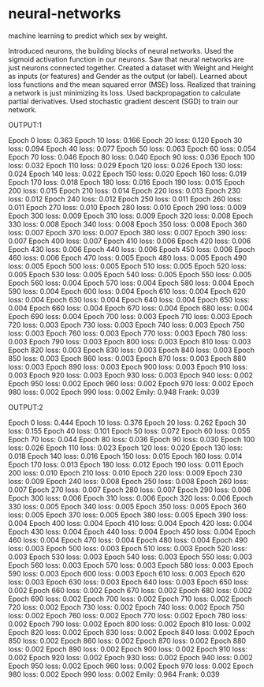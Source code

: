 # neural-networks
machine learning to predict which sex by weight.


Introduced neurons, the building blocks of neural networks.
Used the sigmoid activation function in our neurons.
Saw that neural networks are just neurons connected together.
Created a dataset with Weight and Height as inputs (or features) and Gender as the output (or label).
Learned about loss functions and the mean squared error (MSE) loss.
Realized that training a network is just minimizing its loss.
Used backpropagation to calculate partial derivatives.
Used stochastic gradient descent (SGD) to train our network.



OUTPUT:1                                           

Epoch 0 loss: 0.363
Epoch 10 loss: 0.166
Epoch 20 loss: 0.120
Epoch 30 loss: 0.094
Epoch 40 loss: 0.077
Epoch 50 loss: 0.063
Epoch 60 loss: 0.054
Epoch 70 loss: 0.046
Epoch 80 loss: 0.040
Epoch 90 loss: 0.036
Epoch 100 loss: 0.032
Epoch 110 loss: 0.029
Epoch 120 loss: 0.026
Epoch 130 loss: 0.024
Epoch 140 loss: 0.022
Epoch 150 loss: 0.020
Epoch 160 loss: 0.019
Epoch 170 loss: 0.018
Epoch 180 loss: 0.016
Epoch 190 loss: 0.015
Epoch 200 loss: 0.015
Epoch 210 loss: 0.014
Epoch 220 loss: 0.013
Epoch 230 loss: 0.012
Epoch 240 loss: 0.012
Epoch 250 loss: 0.011
Epoch 260 loss: 0.011
Epoch 270 loss: 0.010
Epoch 280 loss: 0.010
Epoch 290 loss: 0.009
Epoch 300 loss: 0.009
Epoch 310 loss: 0.009
Epoch 320 loss: 0.008
Epoch 330 loss: 0.008
Epoch 340 loss: 0.008
Epoch 350 loss: 0.008
Epoch 360 loss: 0.007
Epoch 370 loss: 0.007
Epoch 380 loss: 0.007
Epoch 390 loss: 0.007
Epoch 400 loss: 0.007
Epoch 410 loss: 0.006
Epoch 420 loss: 0.006
Epoch 430 loss: 0.006
Epoch 440 loss: 0.006
Epoch 450 loss: 0.006
Epoch 460 loss: 0.006
Epoch 470 loss: 0.005
Epoch 480 loss: 0.005
Epoch 490 loss: 0.005
Epoch 500 loss: 0.005
Epoch 510 loss: 0.005
Epoch 520 loss: 0.005
Epoch 530 loss: 0.005
Epoch 540 loss: 0.005
Epoch 550 loss: 0.005
Epoch 560 loss: 0.004
Epoch 570 loss: 0.004
Epoch 580 loss: 0.004
Epoch 590 loss: 0.004
Epoch 600 loss: 0.004
Epoch 610 loss: 0.004
Epoch 620 loss: 0.004
Epoch 630 loss: 0.004
Epoch 640 loss: 0.004
Epoch 650 loss: 0.004
Epoch 660 loss: 0.004
Epoch 670 loss: 0.004
Epoch 680 loss: 0.004
Epoch 690 loss: 0.004
Epoch 700 loss: 0.003
Epoch 710 loss: 0.003
Epoch 720 loss: 0.003
Epoch 730 loss: 0.003
Epoch 740 loss: 0.003
Epoch 750 loss: 0.003
Epoch 760 loss: 0.003
Epoch 770 loss: 0.003
Epoch 780 loss: 0.003
Epoch 790 loss: 0.003
Epoch 800 loss: 0.003
Epoch 810 loss: 0.003
Epoch 820 loss: 0.003
Epoch 830 loss: 0.003
Epoch 840 loss: 0.003
Epoch 850 loss: 0.003
Epoch 860 loss: 0.003
Epoch 870 loss: 0.003
Epoch 880 loss: 0.003
Epoch 890 loss: 0.003
Epoch 900 loss: 0.003
Epoch 910 loss: 0.003
Epoch 920 loss: 0.003
Epoch 930 loss: 0.003
Epoch 940 loss: 0.002
Epoch 950 loss: 0.002
Epoch 960 loss: 0.002
Epoch 970 loss: 0.002
Epoch 980 loss: 0.002
Epoch 990 loss: 0.002
Emily: 0.948
Frank: 0.039

OUTPUT:2

Epoch 0 loss: 0.444
Epoch 10 loss: 0.376 
Epoch 20 loss: 0.262 
Epoch 30 loss: 0.155 
Epoch 40 loss: 0.101 
Epoch 50 loss: 0.072 
Epoch 60 loss: 0.055 
Epoch 70 loss: 0.044 
Epoch 80 loss: 0.036 
Epoch 90 loss: 0.030 
Epoch 100 loss: 0.026
Epoch 110 loss: 0.023
Epoch 120 loss: 0.020
Epoch 130 loss: 0.018
Epoch 140 loss: 0.016
Epoch 150 loss: 0.015
Epoch 160 loss: 0.014
Epoch 170 loss: 0.013
Epoch 180 loss: 0.012
Epoch 190 loss: 0.011
Epoch 200 loss: 0.010
Epoch 210 loss: 0.010
Epoch 220 loss: 0.009
Epoch 230 loss: 0.009
Epoch 240 loss: 0.008
Epoch 250 loss: 0.008
Epoch 260 loss: 0.007
Epoch 270 loss: 0.007
Epoch 280 loss: 0.007
Epoch 290 loss: 0.006
Epoch 300 loss: 0.006
Epoch 310 loss: 0.006
Epoch 320 loss: 0.006
Epoch 330 loss: 0.005
Epoch 340 loss: 0.005
Epoch 350 loss: 0.005
Epoch 360 loss: 0.005
Epoch 370 loss: 0.005
Epoch 380 loss: 0.005
Epoch 390 loss: 0.004
Epoch 400 loss: 0.004
Epoch 410 loss: 0.004
Epoch 420 loss: 0.004
Epoch 430 loss: 0.004
Epoch 440 loss: 0.004
Epoch 450 loss: 0.004
Epoch 460 loss: 0.004
Epoch 470 loss: 0.004
Epoch 480 loss: 0.004
Epoch 490 loss: 0.003
Epoch 500 loss: 0.003
Epoch 510 loss: 0.003
Epoch 520 loss: 0.003
Epoch 530 loss: 0.003
Epoch 540 loss: 0.003
Epoch 550 loss: 0.003
Epoch 560 loss: 0.003
Epoch 570 loss: 0.003
Epoch 580 loss: 0.003
Epoch 590 loss: 0.003
Epoch 600 loss: 0.003
Epoch 610 loss: 0.003
Epoch 620 loss: 0.003
Epoch 630 loss: 0.003
Epoch 640 loss: 0.003
Epoch 650 loss: 0.002
Epoch 660 loss: 0.002
Epoch 670 loss: 0.002
Epoch 680 loss: 0.002
Epoch 690 loss: 0.002
Epoch 700 loss: 0.002
Epoch 710 loss: 0.002
Epoch 720 loss: 0.002
Epoch 730 loss: 0.002
Epoch 740 loss: 0.002
Epoch 750 loss: 0.002
Epoch 760 loss: 0.002
Epoch 770 loss: 0.002
Epoch 780 loss: 0.002
Epoch 790 loss: 0.002
Epoch 800 loss: 0.002
Epoch 810 loss: 0.002
Epoch 820 loss: 0.002
Epoch 830 loss: 0.002
Epoch 840 loss: 0.002
Epoch 850 loss: 0.002
Epoch 860 loss: 0.002
Epoch 870 loss: 0.002
Epoch 880 loss: 0.002
Epoch 890 loss: 0.002
Epoch 900 loss: 0.002
Epoch 910 loss: 0.002
Epoch 920 loss: 0.002
Epoch 930 loss: 0.002
Epoch 940 loss: 0.002
Epoch 950 loss: 0.002
Epoch 960 loss: 0.002
Epoch 970 loss: 0.002
Epoch 980 loss: 0.002
Epoch 990 loss: 0.002
Emily: 0.964
Frank: 0.039
